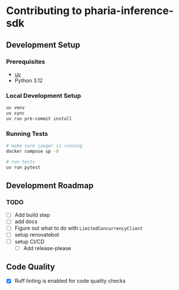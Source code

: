 # Contributing to pharia-inference-sdk

## Development Setup

### Prerequisites
- [uv](https://docs.astral.sh/uv/)
- Python 3.12

### Local Development Setup

```bash
uv venv
uv sync
uv run pre-commit install
```

### Running Tests

```bash
# make sure jaeger is running
docker compose up -d

# run tests
uv run pytest
```

## Development Roadmap

### TODO
- [ ] Add build step 
- [ ] add docs
- [ ] Figure out what to do with `LimitedConcurrencyClient`
- [ ] setup renovatebot 
- [ ] setup CI/CD 
   - [ ] Add release-please 

## Code Quality
- [x] Ruff linting is enabled for code quality checks 